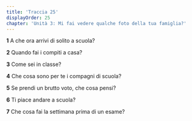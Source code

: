 ```yaml
---
title: 'Traccia 25'
displayOrder: 25
chapter: 'Unità 3: Mi fai vedere qualche foto della tua famiglia?'
---
```


**1** A che ora arrivi di solito a scuola?

**2** Quando fai i compiti a casa?

**3** Come sei in classe?

**4** Che cosa sono per te i compagni di scuola?

**5** Se prendi un brutto voto, che cosa pensi?

**6** Ti piace andare a scuola?

**7** Che cosa fai la settimana prima di un esame?
